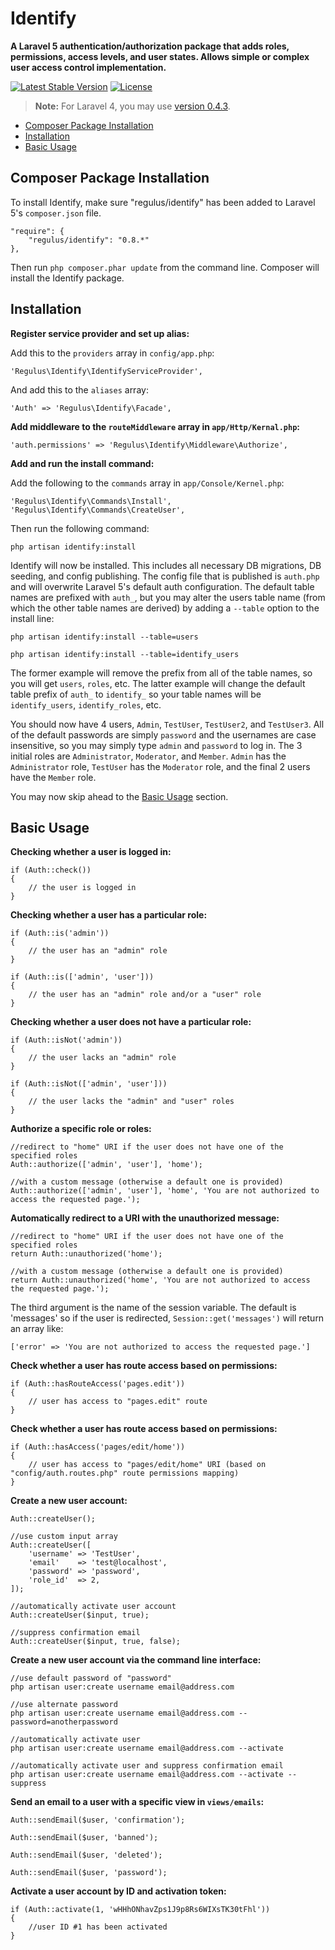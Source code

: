 Identify
========

**A Laravel 5 authentication/authorization package that adds roles, permissions, access levels, and user states. Allows simple or complex user access control implementation.**

[![Latest Stable Version](https://poser.pugx.org/regulus/identify/v/stable.svg)](https://packagist.org/packages/regulus/identify) [![License](https://poser.pugx.org/regulus/identify/license.svg)](https://packagist.org/packages/regulus/identify)

> **Note:** For Laravel 4, you may use <a href="https://github.com/Regulus343/Identify/tree/v0.4.3">version 0.4.3</a>.

- [Composer Package Installation](#composer-package-installation)
- [Installation](#installation)
- [Basic Usage](#basic-usage)

<a name="composer-package-installation"></a>
## Composer Package Installation

To install Identify, make sure "regulus/identify" has been added to Laravel 5's `composer.json` file.

	"require": {
		"regulus/identify": "0.8.*"
	},

Then run `php composer.phar update` from the command line. Composer will install the Identify package.

<a name="installation"></a>
## Installation

**Register service provider and set up alias:**

Add this to the `providers` array in `config/app.php`:

	'Regulus\Identify\IdentifyServiceProvider',

And add this to the `aliases` array:

	'Auth' => 'Regulus\Identify\Facade',

**Add middleware to the `routeMiddleware` array in `app/Http/Kernal.php`:**

	'auth.permissions' => 'Regulus\Identify\Middleware\Authorize',

**Add and run the install command:**

Add the following to the `commands` array in `app/Console/Kernel.php`:

	'Regulus\Identify\Commands\Install',
	'Regulus\Identify\Commands\CreateUser',

Then run the following command:

	php artisan identify:install

Identify will now be installed. This includes all necessary DB migrations, DB seeding, and config publishing. The config file that is published is `auth.php` and will overwrite Laravel 5's default auth configuration. The default table names are prefixed with `auth_`, but you may alter the users table name (from which the other table names are derived) by adding a `--table` option to the install line:

	php artisan identify:install --table=users

	php artisan identify:install --table=identify_users

The former example will remove the prefix from all of the table names, so you will get `users`, `roles`, etc. The latter example will change the default table prefix of `auth_` to `identify_` so your table names will be `identify_users`, `identify_roles`, etc.

You should now have 4 users, `Admin`, `TestUser`, `TestUser2`, and `TestUser3`. All of the default passwords are simply `password` and the usernames are case insensitive, so you may simply type `admin` and `password` to log in. The 3 initial roles are `Administrator`, `Moderator`, and `Member`. `Admin` has the `Administrator` role, `TestUser` has the `Moderator` role, and the final 2 users have the `Member` role.

You may now skip ahead to the [Basic Usage](#basic-usage) section.

<a name="basic-usage"></a>
## Basic Usage

**Checking whether a user is logged in:**

	if (Auth::check())
	{
		// the user is logged in
	}

**Checking whether a user has a particular role:**

	if (Auth::is('admin'))
	{
		// the user has an "admin" role
	}

	if (Auth::is(['admin', 'user']))
	{
		// the user has an "admin" role and/or a "user" role
	}

**Checking whether a user does not have a particular role:**

	if (Auth::isNot('admin'))
	{
		// the user lacks an "admin" role
	}

	if (Auth::isNot(['admin', 'user']))
	{
		// the user lacks the "admin" and "user" roles
	}

**Authorize a specific role or roles:**

	//redirect to "home" URI if the user does not have one of the specified roles
	Auth::authorize(['admin', 'user'], 'home');

	//with a custom message (otherwise a default one is provided)
	Auth::authorize(['admin', 'user'], 'home', 'You are not authorized to access the requested page.');

**Automatically redirect to a URI with the unauthorized message:**

	//redirect to "home" URI if the user does not have one of the specified roles
	return Auth::unauthorized('home');

	//with a custom message (otherwise a default one is provided)
	return Auth::unauthorized('home', 'You are not authorized to access the requested page.');

The third argument is the name of the session variable. The default is 'messages' so if the user is redirected, `Session::get('messages')` will return an array like:

	['error' => 'You are not authorized to access the requested page.']

**Check whether a user has route access based on permissions:**

	if (Auth::hasRouteAccess('pages.edit'))
	{
		// user has access to "pages.edit" route
	}

**Check whether a user has route access based on permissions:**

	if (Auth::hasAccess('pages/edit/home'))
	{
		// user has access to "pages/edit/home" URI (based on "config/auth.routes.php" route permissions mapping)
	}

**Create a new user account:**

	Auth::createUser();

	//use custom input array
	Auth::createUser([
		'username' => 'TestUser',
		'email'    => 'test@localhost',
		'password' => 'password',
		'role_id'  => 2,
	]);

	//automatically activate user account
	Auth::createUser($input, true);

	//suppress confirmation email
	Auth::createUser($input, true, false);

**Create a new user account via the command line interface:**

	//use default password of "password"
	php artisan user:create username email@address.com

	//use alternate password
	php artisan user:create username email@address.com --password=anotherpassword

	//automatically activate user
	php artisan user:create username email@address.com --activate

	//automatically activate user and suppress confirmation email
	php artisan user:create username email@address.com --activate --suppress

**Send an email to a user with a specific view in `views/emails`:**

	Auth::sendEmail($user, 'confirmation');

	Auth::sendEmail($user, 'banned');

	Auth::sendEmail($user, 'deleted');

	Auth::sendEmail($user, 'password');

**Activate a user account by ID and activation token:**

	if (Auth::activate(1, 'wHHhONhavZps1J9p8Rs6WIXsTK30tFhl'))
	{
		//user ID #1 has been activated
	}